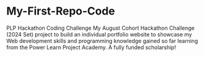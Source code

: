 # My-First-Repo-Code
PLP Hackathon Coding Challenge
My August Cohort Hackathon Challenge (2024 Set) project to build an individual portfolio website to showcase my Web development skills and programming knowledge gained so far learning from the Power Learn Project Academy. A fully funded scholarship!
